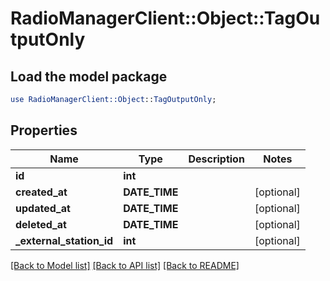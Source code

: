 # RadioManagerClient::Object::TagOutputOnly

## Load the model package
```perl
use RadioManagerClient::Object::TagOutputOnly;
```

## Properties
Name | Type | Description | Notes
------------ | ------------- | ------------- | -------------
**id** | **int** |  | 
**created_at** | **DATE_TIME** |  | [optional] 
**updated_at** | **DATE_TIME** |  | [optional] 
**deleted_at** | **DATE_TIME** |  | [optional] 
**_external_station_id** | **int** |  | [optional] 

[[Back to Model list]](../README.md#documentation-for-models) [[Back to API list]](../README.md#documentation-for-api-endpoints) [[Back to README]](../README.md)


